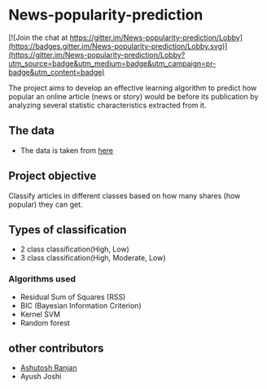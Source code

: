 # News-popularity-prediction

[![Join the chat at https://gitter.im/News-popularity-prediction/Lobby](https://badges.gitter.im/News-popularity-prediction/Lobby.svg)](https://gitter.im/News-popularity-prediction/Lobby?utm_source=badge&utm_medium=badge&utm_campaign=pr-badge&utm_content=badge)

The project aims to develop an effective learning algorithm to predict how popular an
online article (news or story) would be before its publication by analyzing several
statistic characteristics extracted from it.

## The data ##
- The data is taken from [here](https://archive.ics.uci.edu/ml/datasets/Online+News+Popularity)

## Project objective ##
Classify articles in different classes based on how many shares (how popular) they can get.

## Types of classification ##
- 2 class classification(High, Low)
- 3 class classification(High, Moderate, Low)

### Algorithms used ###
- Residual Sum of Squares (RSS)
- BIC (Bayesian Information Criterion)
- Kernel SVM
- Random forest

## other contributors ##
- [Ashutosh Ranjan](https://github.com/ranjan019)
- Ayush Joshi


